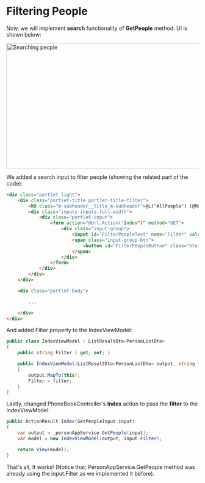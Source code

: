 # Filtering People

Now, we will implement **search** functionality of **GetPeople** method. UI is shown below:

<img src="D:/Github/documents/docs/en/images/search-people2.png" alt="Searching people" class="img-thumbnail" width="770" height="328" />

We added a search input to filter people (showing the related part of
the code):

```html
<div class="portlet light">
    <div class="portlet-title portlet-title-filter">
        <h5 class="m-subheader__title m-subheader">@L("AllPeople") (@Model.Items.Count)</h5>
        <div class="inputs inputs-full-width">
            <div class="portlet-input">
                <form action="@Url.Action("Index")" method="GET">
                    <div class="input-group">
                        <input id="FilterPeopleText" name="Filter" value="@Model.Filter" class="form-control" placeholder="@L("SearchWithThreeDot")" type="text">
                        <span class="input-group-btn">
                            <button id="FilterPeopleButton" class="btn default btn-success" type="submit"><i class="la la-search-plus"></i></button>
                        </span>
                    </div>
                </form>
            </div>
        </div>
    </div>

    <div class="portlet-body">

        ...

    </div>
</div>
```

And added Filter property to the IndexViewModel:

```csharp
public class IndexViewModel : ListResultDto<PersonListDto>
{
    public string Filter { get; set; }

    public IndexViewModel(ListResultDto<PersonListDto> output, string filter = null)
    {
        output.MapTo(this);
        Filter = filter;
    }
}
```

Lastly, changed PhoneBookController's **Index** action to pass the
**filter** to the IndexViewModel:

```csharp
public ActionResult Index(GetPeopleInput input)
{
    var output = _personAppService.GetPeople(input);
    var model = new IndexViewModel(output, input.Filter);

    return View(model);
}
```

That's all, It works! (Notice that; PersonAppService.GetPeople method
was already using the input.Filter as we implemented it before).